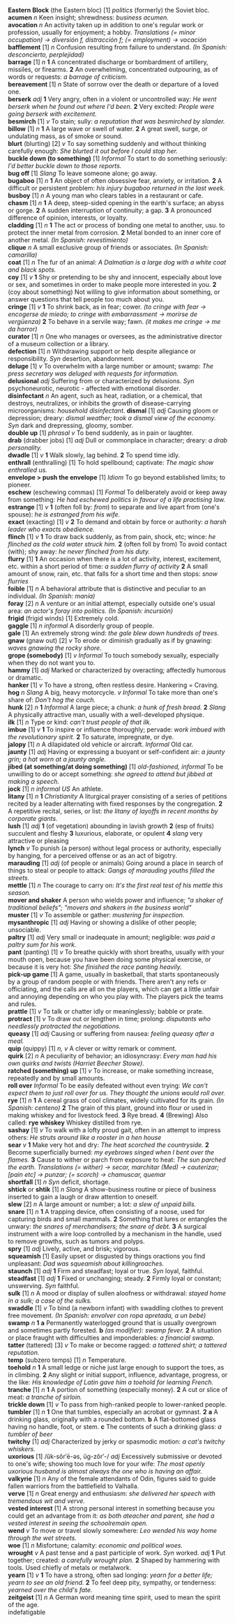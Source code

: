 
__Eastern Block__ (the Eastern bloc) [1] _politics_ (formerly) the Soviet bloc.  
__acumen__ _n_ Keen insight; shrewdness: _business acumen._  
__avocation__ _n_ An activity taken up in addition to one's regular work or profession, usually for enjoyment; a hobby. _Translations (= minor occupation) → diversión f, distracción f; (= employment) → vocación_  
__bafflement__ [1] _n_ Confusion resulting from failure to understand. _(In Spanish: desconcierto, perplejidad)_  
__barrage__ [1] _n_ __1__ A concentrated discharge or bombardment of artillery, missiles, or firearms. __2__ An overwhelming, concentrated outpouring, as of words or requests: _a barrage of criticism._  
__bereavement__ [1] _n_ State of sorrow over the death or departure of a loved one.  
__berserk__ _adj_ __1__ Very angry, often in a violent or uncontrolled way: _He went berserk when he found out where I'd been._ __2__ Very excited: _People were going berserk with excitement._  
__besmirch__ [1] _v_ To stain; sully: _a reputation that was besmirched by slander._   
__billow__ [1] _n_ __1__ A large wave or swell of water. __2__ A great swell, surge, or undulating mass, as of smoke or sound.  
__blurt__ (blurting) [2] _v_  To say something suddenly and without thinking carefully enough: _She blurted it out before I could stop her._  
__buckle down (to something)__ [1] _Informal_ To start to do something seriously: _I'd better buckle down to those reports._  
__bug off__ [1] _Slang_ To leave someone alone; go away.  
__bugaboo__ [1] _n_ __1__ An object of often obsessive fear, anxiety, or irritation. __2__ A difficult or persistent problem: _his injury bugaboo returned in the last week._  
__busboy__ [1] _n_ A young man who clears tables in a restaurant or cafe.  
__chasm__ [1] _n_ __1__ A deep, steep-sided opening in the earth's surface; an abyss or gorge. __2__ A sudden interruption of continuity; a gap. __3__ A pronounced difference of opinion, interests, or loyalty.  
__cladding__ [1] _n_ __1__ The act or process of bonding one metal to another, usu. to protect the inner metal from corrosion. __2__ Metal bonded to an inner core of another metal. _(In Spanish: revestimiento)_  
__clique__ _n_ A small exclusive group of friends or associates. _(In Spanish: camarilla)_  
__coat__ [1] _n_ The fur of an animal: _A Dalmatian is a large dog with a white coat and black spots._  
__coy__ [1] _v_ __1__ Shy or pretending to be shy and innocent, especially about love or sex, and sometimes in order to make people more interested in you. __2__ (coy about something) Not willing to give information about something, or answer questions that tell people too much about you.  
__cringe__ [1] _v_ __1__ To shrink back, as in fear; cower. _(to cringe with fear → encogerse de miedo; to cringe with embarrassment → morirse de vergüenza)_ __2__ To behave in a servile way; fawn. _(it makes me cringe → me da horror)_  
__curator__ [1] _n_ One who manages or oversees, as the administrative director of a museum collection or a library.  
__defection__ [1] _n_ Withdrawing support or help despite allegiance or responsibility. _Syn_ desertion, abandonment.  
__deluge__ [1] _v_ To overwhelm with a large number or amount; swamp: _The press secretary was deluged with requests for information._  
__delusional__ _adj_ Suffering from or characterized by delusions. _Syn_ psychoneurotic, neurotic - affected with emotional disorder.  
__disinfectant__ _n_ An agent, such as heat, radiation, or a chemical, that destroys, neutralizes, or inhibits the growth of disease-carrying microorganisms: _household disinfectant_.
__dismal__ [1] _adj_ Causing gloom or depression; dreary: _dismal weather; took a dismal view of the economy._  _Syn_ dark and drepressing, gloomy, somber.  
__double up__ [1] _phrasal v_  To bend suddenly, as in pain or laughter.  
__drab__ (drabber jobs) [1] _adj_ Dull or commonplace in character; dreary: _a drab personality._  
__dwadle__ [1] _v_ __1__ Walk slowly, lag behind. __2__ To spend time idly.  
__enthrall__ (enthralling) [1] To hold spellbound; captivate: _The magic show enthralled us._  
__envelope > push the envelope__ [1] _Idiom_ To go beyond established limits; to pioneer.  
__eschew__ (eschewing commas) [1] _Formal_ To deliberately avoid or keep away from something: _He had eschewed politics in favour of a life practising law._  
__estrange__ [1] _v_ __1__ (often foll by: _from_) to separate and live apart from (one's spouse): _he is estranged from his wife._  
__exact__ (exacting) [1] _v_ __2__ To demand and obtain by force or authority: _a harsh leader who exacts obedience._  
__flinch__ [1] _v_ __1__ To draw back suddenly, as from pain, shock, etc; wince: _he flinched as the cold water struck him._ __2__ (often foll by from) To avoid contact (with); shy away: _he never flinched from his duty._  
__flurry__ [1] __1__ An occasion when there is a lot of activity, interest, excitement, etc. within a short period of time: _a sudden flurry of activity_ __2__ A small amount of snow, rain, etc. that falls for a short time and then stops: _snow flurries_  
__foible__ [1] _n_ A behavioral attribute that is distinctive and peculiar to an individual. _(In Spanish: manía)_  
__foray__ [2] _n_ A venture or an initial attempt, especially outside one's usual area: _an actor's foray into politics._ _(In Spanish: incursión)_  
__frigid__ (frigid winds) [1] Extremely cold.  
__gaggle__ [1] _n informal_ A disorderly group of people.  
__gale__ [1] An extremely strong wind: _the gale blew down hundreds of trees._  
__gnaw__ (gnaw out) [2] _v_ To erode or diminish gradually as if by gnawing: _waves gnawing the rocky shore._  
__grope (somebody)__ [1] _v_ _Informal_ To touch somebody sexually, especially when they do not want you to.  
__hammy__ [1] _adj_ Marked or characterized by overacting; affectedly humorous or dramatic.  
__hanker__ [1] _v_ To have a strong, often restless desire. Hankering = Craving.  
__hog__ _n_ _Slang_ A big, heavy motorcycle. _v_ _Informal_ To take more than one's share of: _Don't hog the couch._  
__hunk__ [2] _n_ __1__ _Informal_ A large piece; a chunk: _a hunk of fresh bread._ __2__ _Slang_ A physically attractive man, usually with a well-developed physique.  
__ilk__ [1] _n_ Type or kind: _can't trust people of that ilk._  
__imbue__ [1] _v_ __1__ To inspire or influence thoroughly; pervade: _work imbued with the revolutionary spirit._ __2__ To saturate, impregnate, or dye.  
__jalopy__ [1] _n_ A dilapidated old vehicle or aircraft. _Informal_ Old car.  
__jaunty__ [1] _adj_ Having or expressing a buoyant or self-confident air: _a jaunty grin; a hat worn at a jaunty angle._  
__jibed (at something/at doing something)__ [1] _old-fashioned, informal_ To be unwilling to do or accept something: _she agreed to attend but jibbed at making a speech._  
__jock__ [1] _n informal US_ An athlete.  
__litany__ [1] _n_ __1__ _Christianity_ A liturgical prayer consisting of a series of petitions recited by a leader alternating with fixed responses by the congregation. __2__ A repetitive recital, series, or list: _the litany of layoffs in recent months by corporate giants._  
__lush__ [1] _adj_ __1__ (of vegetation) abounding in lavish growth __2__ (esp of fruits) succulent and fleshy __3__ luxurious, elaborate, or opulent __4__ _slang_ very attractive or pleasing  
__lynch__ _v_ To punish (a person) without legal process or authority, especially by hanging, for a perceived offense or as an act of bigotry.  
__marauding__ [1] _adj_ (of people or animals) Going around a place in search of things to steal or people to attack: _Gangs of marauding youths filled the streets._  
__mettle__ [1] _n_ The courage to carry on: _It's the first real test of his mettle this season._  
__mover and shaker__ A person who wields power and influence; _"a shaker of traditional beliefs"; "movers and shakers in the business world"_  
__muster__ [1] _v_ To assemble or gather: _mustering for inspection._  
__mysanthropic__ [1] _adj_ Having or showing a dislike of other people; unsociable.  
__paltry__ [1] _adj_ Very small or inadequate in amount; negligible: _was paid a paltry sum for his work._  
__pant__ (panting) [1] _v_ To breathe quickly with short breaths, usually with your mouth open, because you have been doing some physical exercise, or because it is very hot: _She finished the race panting heavily._  
__pick-up game__ [1] A game, usually in basketball, that starts spontaneously by a group of random people or with friends. There aren't any refs or officiating, and the calls are all on the players, which can get a little unfair and annoying depending on who you play with. The players pick the teams and rules.  
__prattle__ [1] _v_ To talk or chatter idly or meaninglessly; babble or prate.  
__protract__ [1] _v_  To draw out or lengthen in time; prolong: _disputants who needlessly protracted the negotiations._  
__queasy__ [1] _adj_ Causing or suffering from nausea: _feeling queasy after a meal._  
__quip__ (quippy) [1] _n, v_  A clever or witty remark or comment.  
__quirk__ [2] _n_ A peculiarity of behavior; an idiosyncrasy: _Every man had his own quirks and twists (Harriet Beecher Stowe)._  
__ratched (something) up__ [1] _v_ To increase, or make something increase, repeatedly and by small amounts.  
__roll over__ _Informal_ To be easily defeated without even trying: _We can't expect them to just roll over for us. They thought the unions would roll over._  
__rye__ [1] _n_ __1__ A cereal grass of cool climates, widely cultivated for its grain. _(In Spanish: centeno)_ __2__ The grain of this plant, ground into flour or used in making whiskey and for livestock feed. __3__ Rye bread. __4__ (Brewing) Also called: __rye whiskey__ Whiskey distilled from rye.  
__sashay__ [1] _v_ To walk with a lofty proud gait, often in an attempt to impress others: _He struts around like a rooster in a hen house_  
__sear__ _v_ __1__ Make very hot and dry: _The heat scorched the countryside._ __2__ Become superficially burned: _my eyebrows singed when I bent over the flames._ __3__ Cause to wither or parch from exposure to heat: _The sun parched the earth._ _Translations (= wither) → secar, marchitar (Med) → cauterizar; [pain etc] → punzar; (= scorch) → chamuscar, quemar_  
__shortfall__ [1] _n_ _Syn_ deficit, shortage.  
__shtick__ or __shtik__ [1] _n Slang_ A show-business routine or piece of business inserted to gain a laugh or draw attention to oneself.  
__slew__ [2] _n_ A large amount or number; a lot: _a slew of unpaid bills._  
__snare__ [1] _n_ __1__ A trapping device, often consisting of a noose, used for capturing birds and small mammals. __2__ Something that lures or entangles the unwary: _the snares of merchandisers; the snare of debt._ __3__ A surgical instrument with a wire loop controlled by a mechanism in the handle, used to remove growths, such as tumors and polyps.  
__spry__ [1] _adj_ Lively, active, and brisk; vigorous.  
__squeamish__ [1] Easily ​upset or ​disgusted by things or ​actions you ​find ​unpleasant: _Dad was squeamish about ​killing ​roaches._  
__staunch__ [1] _adj_ __1__ Firm and steadfast; loyal or true. _Syn_ loyal, faithful.  
__steadfast__ [1] _adj_ __1__ Fixed or unchanging; steady. __2__ Firmly loyal or constant; unswerving. _Syn_ faithful.  
__sulk__ [1] _n_ A mood or display of sullen aloofness or withdrawal: _stayed home in a sulk; a case of the sulks._  
__swaddle__ [1] _v_ To bind (a newborn infant) with swaddling clothes to prevent free movement. _(In Spanish: envolver con ropa apretada, a un bebé)_  
__swamp__ _n_ __1__ __a__ Permanently waterlogged ground that is usually overgrown and sometimes partly forested. __b__ _(as modifier): swamp fever._ __2__ A situation or place fraught with difficulties and imponderables: _a financial swamp._  
__tatter__ (tattered) [3] _v_ To make or become ragged: _a tattered shirt; a tattered reputation._  
__temp__ (subzero temps) [1] _n_ Temperature.  
__toehold__ _n_ __1__ A small ledge or niche just large enough to support the toes, as in climbing. __2__ Any slight or initial support, influence, advantage, progress, or the like: _His knowledge of Latin gave him a toehold for learning French._  
__tranche__ [1] _n_ __1__ A portion of something (especially money). __2__ A cut or slice of meat: _a tranche of sirloin._  
__trickle down__ [1] _v_ To pass from high-ranked people to lower-ranked people.  
__tumbler__ [1] _n_ __1__ One that tumbles, especially an acrobat or gymnast. __2__ __a__ A drinking glass, originally with a rounded bottom. __b__ A flat-bottomed glass having no handle, foot, or stem. __c__ The contents of such a drinking glass: _a tumbler of beer_  
__twitchy__ [1] _adj_ Characterized by jerky or spasmodic motion: _a cat's twitchy whiskers._  
__uxorious__ [1] /ŭk-sôr′ē-əs, ŭg-zôr′-/ _adj_ Excessively submissive or devoted to one's wife; showing too much ​love for ​your ​wife: _The most ​openly uxorious ​husband is ​almost always the one who is having an ​affair._  
__valkyrie__ [1] _n_ Any of the female attendants of Odin, figures said to guide fallen warriors from the battlefield to Valhalla.  
__verve__  [1] _n_ Great ​energy and ​enthusiasm: _she ​delivered her ​speech with ​tremendous ​wit and verve._  
__vested interest__ [1] A ​strong ​personal ​interest in something because you could get an ​advantage from it: _as both a ​teacher and ​parent, she had a vested ​interest in ​seeing the ​school ​remain ​open._  
__wend__ _v_ To move or travel slowly somewhere: _Leo wended his way home through the wet streets._  
__woe__ [1] _n_ Misfortune; calamity: _economic and political woes._  
__wrought__ _v_ A past tense and a past participle of work. _Syn_ worked. _adj_ __1__ Put together; created: _a carefully wrought plan._ __2__ Shaped by hammering with tools. Used chiefly of metals or metalwork.  
__yearn__ [1] _v_ __1__ To have a strong, often sad longing: _yearn for a better life; yearn to see an old friend._ __2__ To feel deep pity, sympathy, or tenderness: _yearned over the child's fate._  
__zeitgeist__ [1] _n_ A German word meaning time spirit, used to mean the spirit of the age.  
indefatigable  